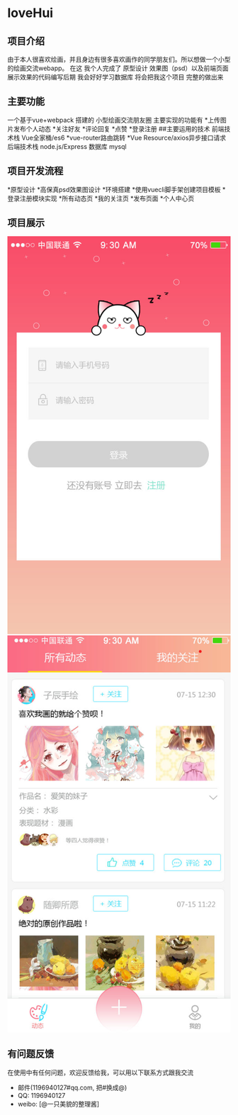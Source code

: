 # loveHui
## 项目介绍
由于本人很喜欢绘画，并且身边有很多喜欢画作的同学朋友们。所以想做一个小型的绘画交流webapp。
在这 我个人完成了 原型设计 效果图（psd）以及前端页面展示效果的代码编写后期 我会好好学习数据库
将会把我这个项目 完整的做出来
## 主要功能
一个基于vue+webpack 搭建的 小型绘画交流朋友圈
主要实现的功能有
*上传图片发布个人动态
*关注好友
*评论回复
*点赞
*登录注册
##主要运用的技术
前端技术栈
Vue全家桶/es6
*vue-router路由跳转
*Vue Resource/axios异步接口请求
后端技术栈
node.js/Express
数据库
mysql
## 项目开发流程
*原型设计
*高保真psd效果图设计
*环境搭建
*使用vuecli脚手架创建项目模板
*登录注册模块实现
*所有动态页
*我的关注页
*发布页面
*个人中心页
## 项目展示
![loading](https://github.com/Sweet-kiss/loveHui/blob/master/喵恋绘设计图/登录/登录.jpg)
![all](https://github.com/Sweet-kiss/loveHui/blob/master/喵恋绘设计图/动态所有/所有动态.jpg)
## 有问题反馈
在使用中有任何问题，欢迎反馈给我，可以用以下联系方式跟我交流

* 邮件(1196940127#qq.com, 把#换成@)
* QQ: 1196940127
* weibo: [@一只美貌的整理酱]
